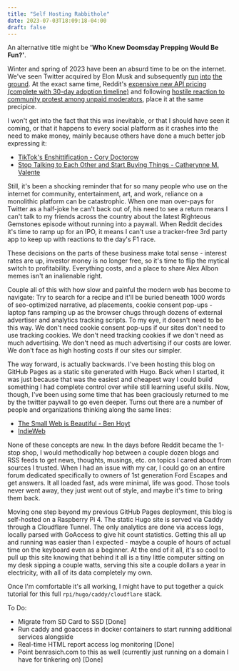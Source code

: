 ```yaml
---
title: "Self Hosting Rabbithole"
date: 2023-07-03T18:09:18-04:00
draft: false
---
```


An alternative title might be **'Who Knew Doomsday Prepping Would Be Fun?'**. 


Winter and spring of 2023 have been an absurd time to be on the internet. We've seen Twitter acquired by Elon Musk and subsequently [run](https://mashable.com/article/twitter-api-elon-musk-developer-issues-apps) [into](https://www.theverge.com/2023/6/30/23779764/twitter-blocks-unregistered-users-account-tweets) [the](https://www.theverge.com/2023/7/1/23781198/twitter-daily-reading-limit-elon-musk-verified-paywall) [ground](https://www.theverge.com/2023/7/3/23783092/twitter-tweetdeck-new-preview-force-legacy-apis). At the exact same time, Reddit's [expensive new API pricing (complete with 30-day adoption timeline)](https://www.theverge.com/2023/6/13/23759180/reddit-protest-private-apollo-christian-selig-subreddit) and following [hostile reaction to community protest among unpaid moderators](https://www.theverge.com/23779477/reddit-protest-blackouts-crushed), place it at the same precipice.

I won't get into the fact that this was inevitable, or that I should have seen it coming, or that it happens to every social platform as it crashes into the need to make money, mainly because others have done a much better job expressing it:
+ [TikTok's Enshittification - Cory Doctorow](https://pluralistic.net/2023/01/21/potemkin-ai/)
+ [Stop Talking to Each Other and Start Buying Things - Catherynne M. Valente](https://catvalente.substack.com/p/stop-talking-to-each-other-and-start)

Still, it's been a shocking reminder that for so many people who use on the internet for community, entertainment, art, and work, reliance on a monolithic platform can be catastrophic. When one man over-pays for Twitter as a half-joke he can't back out of, his need to see a return means I can't talk to my friends across the country about the latest Righteous Gemstones episode without running into a paywall. When Reddit decides it's time to ramp up for an IPO, it means I can't use a tracker-free 3rd party app to keep up with reactions to the day's F1 race.

These decisions on the parts of these business make total sense - interest rates are up, investor money is no longer free, so it's time to flip the mytical switch to profitability. Everything costs, and a place to share Alex Albon memes isn't an inalienable right. 

Couple all of this with how slow and painful the modern web has become to navigate: Try to search for a recipe and it'll be buried beneath 1000 words of seo-optimized narrative, ad placements, cookie consent pop-ups - laptop fans ramping up as the browser chugs through dozens of external advertiser and analytics tracking scripts. To my eye, it doesn't need to be this way. We don't need cookie consent pop-ups if our sites don't need to use tracking cookies. We don't need tracking cookies if we don't need as much advertising. We don't need as much advertising if our costs are lower. We don't face as high hosting costs if our sites our simpler.

The way forward, is actually backwards. I've been hosting this blog on GitHub Pages as a static site generated with Hugo. Back when I started, it was just because that was the easiest and cheapest way I could build something I had complete control over while still learning useful skills. Now, though, I've been using some time that has been graciously returned to me by the twitter paywall to go even deeper. Turns out there are a number of people and organizations thinking along the same lines: 
+ [The Small Web is Beautiful - Ben Hoyt](https://benhoyt.com/writings/the-small-web-is-beautiful/)
+ [IndieWeb](https://indieweb.org)

None of these concepts are new. In the days before Reddit became the 1-stop shop, I would methodically hop between a couple dozen blogs and RSS feeds to get news, thoughts, musings, etc. on topics I cared about from sources I trusted. When I had an issue with my car, I could go on an entire forum dedicated specifically to owners of 1st generation Ford Escapes and get answers. It all loaded fast, ads were minimal, life was good. Those tools never went away, they just went out of style, and maybe it's time to bring them back.

Moving one step beyond my previous GitHub Pages deployment, this blog is self-hosted on a Raspberry Pi 4. The static Hugo site is served via Caddy through a Cloudflare Tunnel. The only analytics are done via access logs, locally parsed with GoAccess to give hit count statistics. Getting this all up and running was easier than I expected - maybe a couple of hours of actual time on the keyboard even as a beginner.  At the end of it all, it's so cool to pull up this site knowing that behind it all is a tiny little computer sitting on my desk sipping a couple watts, serving this site a couple dollars a year in electricity, with all of its data completely my own.

Once I'm comfortable it's all working, I might have to put together a quick tutorial for this full `rpi/hugo/caddy/cloudflare` stack.

To Do:
+ Migrate from SD Card to SSD [Done]
+ Run caddy and goaccess in docker containers to start running additional services alongside
+ Real-time HTML report access log monitoring [Done]
+ Point benrasich.com to this as well (currently just running on a domain I have for tinkering on) [Done]